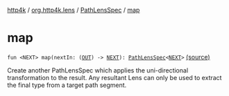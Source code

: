 [http4k](../../index.md) / [org.http4k.lens](../index.md) / [PathLensSpec](index.md) / [map](./map.md)

# map

`fun <NEXT> map(nextIn: (`[`OUT`](index.md#OUT)`) -> `[`NEXT`](map.md#NEXT)`): `[`PathLensSpec`](index.md)`<`[`NEXT`](map.md#NEXT)`>` [(source)](https://github.com/http4k/http4k/blob/master/http4k-core/src/main/kotlin/org/http4k/lens/path.kt#L54)

Create another PathLensSpec which applies the uni-directional transformation to the result. Any resultant Lens can only be
used to extract the final type from a target path segment.

